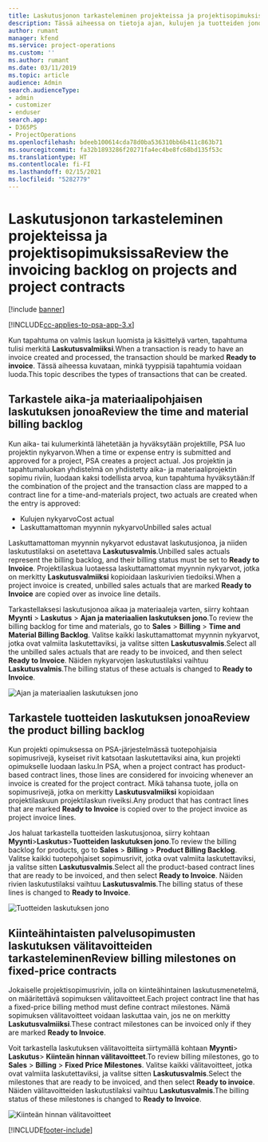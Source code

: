 ```yaml
---
title: Laskutusjonon tarkasteleminen projekteissa ja projektisopimuksissa
description: Tässä aiheessa on tietoja ajan, kulujen ja tuotteiden jonojen tarkastelusta sekä siitä, miten ne voidaan merkitä laskutusvalmiiksi.
author: rumant
manager: kfend
ms.service: project-operations
ms.custom: ''
ms.author: rumant
ms.date: 03/11/2019
ms.topic: article
audience: Admin
search.audienceType:
- admin
- customizer
- enduser
search.app:
- D365PS
- ProjectOperations
ms.openlocfilehash: bdeeb100614cda78d0ba536310bb6b411c863b71
ms.sourcegitcommit: fa32b1893286f20271fa4ec4be8fc68bd135f53c
ms.translationtype: HT
ms.contentlocale: fi-FI
ms.lasthandoff: 02/15/2021
ms.locfileid: "5282779"
---
```

# <a name="review-the-invoicing-backlog-on-projects-and-project-contracts"></a><span data-ttu-id="563e4-103">Laskutusjonon tarkasteleminen projekteissa ja projektisopimuksissa</span><span class="sxs-lookup"><span data-stu-id="563e4-103">Review the invoicing backlog on projects and project contracts</span></span>

[!include [banner](../includes/psa-now-project-operations.md)]

[!INCLUDE[cc-applies-to-psa-app-3.x](../includes/cc-applies-to-psa-app-3x.md)]

<span data-ttu-id="563e4-104">Kun tapahtuma on valmis laskun luomista ja käsittelyä varten, tapahtuma tulisi merkitä **Laskutusvalmiiksi**.</span><span class="sxs-lookup"><span data-stu-id="563e4-104">When a transaction is ready to have an invoice created and processed, the transaction should be marked **Ready to invoice**.</span></span> <span data-ttu-id="563e4-105">Tässä aiheessa kuvataan, minkä tyyppisiä tapahtumia voidaan luoda.</span><span class="sxs-lookup"><span data-stu-id="563e4-105">This topic describes the types of transactions that can be created.</span></span>

## <a name="review-the-time-and-material-billing-backlog"></a><span data-ttu-id="563e4-106">Tarkastele aika-ja materiaalipohjaisen laskutuksen jonoa</span><span class="sxs-lookup"><span data-stu-id="563e4-106">Review the time and material billing backlog</span></span>

<span data-ttu-id="563e4-107">Kun aika- tai kulumerkintä lähetetään ja hyväksytään projektille, PSA luo projektin nykyarvon.</span><span class="sxs-lookup"><span data-stu-id="563e4-107">When a time or expense entry is submitted and approved for a project, PSA creates a project actual.</span></span> <span data-ttu-id="563e4-108">Jos projektin ja tapahtumaluokan yhdistelmä on yhdistetty aika- ja materiaaliprojektin sopimu riviin, luodaan kaksi todellista arvoa, kun tapahtuma hyväksytään:</span><span class="sxs-lookup"><span data-stu-id="563e4-108">If the combination of the project and the transaction class are mapped to a contract line for a time-and-materials project, two actuals are created when the entry is approved:</span></span>

- <span data-ttu-id="563e4-109">Kulujen nykyarvo</span><span class="sxs-lookup"><span data-stu-id="563e4-109">Cost actual</span></span> 
- <span data-ttu-id="563e4-110">Laskuttamattoman myynnin nykyarvo</span><span class="sxs-lookup"><span data-stu-id="563e4-110">Unbilled sales actual</span></span>

<span data-ttu-id="563e4-111">Laskuttamattoman myynnin nykyarvot edustavat laskutusjonoa, ja niiden laskutustilaksi on asetettava **Laskutusvalmis**.</span><span class="sxs-lookup"><span data-stu-id="563e4-111">Unbilled sales actuals represent the billing backlog, and their billing status must be set to **Ready to Invoice**.</span></span> <span data-ttu-id="563e4-112">Projektilaskua luotaessa laskuttamattomat myynnin nykyarvot, jotka on merkitty **Laskutusvalmiiksi** kopioidaan laskurivien tiedoiksi.</span><span class="sxs-lookup"><span data-stu-id="563e4-112">When a project invoice is created, unbilled sales actuals that are marked **Ready to Invoice** are copied over as invoice line details.</span></span>

<span data-ttu-id="563e4-113">Tarkastellaksesi laskutusjonoa aikaa ja materiaaleja varten, siirry kohtaan **Myynti** \> **Laskutus** \> **Ajan ja materiaalien laskutuksen jono**.</span><span class="sxs-lookup"><span data-stu-id="563e4-113">To review the billing backlog for time and materials, go to **Sales** \> **Billing** \> **Time and Material Billing Backlog**.</span></span> <span data-ttu-id="563e4-114">Valitse kaikki laskuttamattomat myynnin nykyarvot, jotka ovat valmiita laskutettaviksi, ja valitse sitten **Laskutusvalmis**.</span><span class="sxs-lookup"><span data-stu-id="563e4-114">Select all the unbilled sales actuals that are ready to be invoiced, and then select **Ready to Invoice**.</span></span> <span data-ttu-id="563e4-115">Näiden nykyarvojen laskutustilaksi vaihtuu **Laskutusvalmis**.</span><span class="sxs-lookup"><span data-stu-id="563e4-115">The billing status of these actuals is changed to **Ready to Invoice**.</span></span>

![Ajan ja materiaalien laskutuksen jono](media/TMBacklog.png)

## <a name="review-the-product-billing-backlog"></a><span data-ttu-id="563e4-117">Tarkastele tuotteiden laskutuksen jonoa</span><span class="sxs-lookup"><span data-stu-id="563e4-117">Review the product billing backlog</span></span>

<span data-ttu-id="563e4-118">Kun projekti opimuksessa on PSA-järjestelmässä tuotepohjaisia sopimusrivejä, kyseiset rivit katsotaan laskutettaviksi aina, kun projekti opimukselle luodaan lasku.</span><span class="sxs-lookup"><span data-stu-id="563e4-118">In PSA, when a project contract has product-based contract lines, those lines are considered for invoicing whenever an invoice is created for the project contract.</span></span> <span data-ttu-id="563e4-119">Mikä tahansa tuote, jolla on sopimusrivejä, jotka on merkitty **Laskutusvalmiiksi** kopioidaan projektilaskuun projektilaskun riveiksi.</span><span class="sxs-lookup"><span data-stu-id="563e4-119">Any product that has contract lines that are marked **Ready to Invoice** is copied over to the project invoice as project invoice lines.</span></span>

<span data-ttu-id="563e4-120">Jos haluat tarkastella tuotteiden laskutusjonoa, siirry kohtaan **Myynti**\>**Laskutus**\>**Tuotteiden laskutuksen jono**.</span><span class="sxs-lookup"><span data-stu-id="563e4-120">To review the billing backlog for products, go to **Sales** \> **Billing** \> **Product Billing Backlog**.</span></span> <span data-ttu-id="563e4-121">Valitse kaikki tuotepohjaiset sopimusrivit, jotka ovat valmiita laskutettaviksi, ja valitse sitten **Laskutusvalmis**.</span><span class="sxs-lookup"><span data-stu-id="563e4-121">Select all the product-based contract lines that are ready to be invoiced, and then select **Ready to Invoice**.</span></span> <span data-ttu-id="563e4-122">Näiden rivien laskutustilaksi vaihtuu **Laskutusvalmis**.</span><span class="sxs-lookup"><span data-stu-id="563e4-122">The billing status of these lines is changed to **Ready to Invoice**.</span></span>

![Tuotteiden laskutuksen jono](media/ProductBacklog.png)

## <a name="review-billing-milestones-on-fixed-price-contracts"></a><span data-ttu-id="563e4-124">Kiinteähintaisten palvelusopimusten laskutuksen välitavoitteiden tarkasteleminen</span><span class="sxs-lookup"><span data-stu-id="563e4-124">Review billing milestones on fixed-price contracts</span></span>

<span data-ttu-id="563e4-125">Jokaiselle projektisopimusrivin, jolla on kiinteähintainen laskutusmenetelmä, on määritettävä sopimuksen välitavoitteet.</span><span class="sxs-lookup"><span data-stu-id="563e4-125">Each project contract line that has a fixed-price billing method must define contract milestones.</span></span> <span data-ttu-id="563e4-126">Nämä sopimuksen välitavoitteet voidaan laskuttaa vain, jos ne on merkitty **Laskutusvalmiiksi**.</span><span class="sxs-lookup"><span data-stu-id="563e4-126">These contract milestones can be invoiced only if they are marked **Ready to Invoice**.</span></span> 

<span data-ttu-id="563e4-127">Voit tarkastella laskutuksen välitavoitteita siirtymällä kohtaan **Myynti**\> **Laskutus**\> **Kiinteän hinnan välitavoitteet**.</span><span class="sxs-lookup"><span data-stu-id="563e4-127">To review billing milestones, go to **Sales** \> **Billing** \> **Fixed Price Milestones**.</span></span> <span data-ttu-id="563e4-128">Valitse kaikki välitavoitteet, jotka ovat valmiita laskutettaviksi, ja valitse sitten **Laskutusvalmis**.</span><span class="sxs-lookup"><span data-stu-id="563e4-128">Select the milestones that are ready to be invoiced, and then select **Ready to invoice**.</span></span> <span data-ttu-id="563e4-129">Näiden välitavoitteiden laskutustilaksi vaihtuu **Laskutusvalmis**.</span><span class="sxs-lookup"><span data-stu-id="563e4-129">The billing status of these milestones is changed to **Ready to Invoice**.</span></span>

![Kiinteän hinnan välitavoitteet](media/FPBacklog.png)


[!INCLUDE[footer-include](../includes/footer-banner.md)]